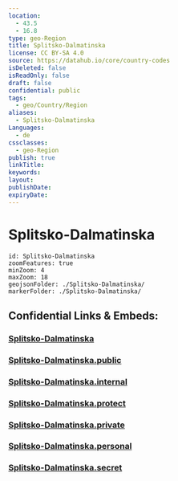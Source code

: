 ```yaml
---
location:
  - 43.5
  - 16.8
type: geo-Region
title: Splitsko-Dalmatinska
license: CC BY-SA 4.0
source: https://datahub.io/core/country-codes
isDeleted: false
isReadOnly: false
draft: false
confidential: public
tags:
  - geo/Country/Region
aliases:
  - Splitsko-Dalmatinska
Languages:
  - de
cssclasses:
  - geo-Region
publish: true
linkTitle:
keywords:
layout:
publishDate:
expiryDate:
---
```


# Splitsko-Dalmatinska

```leaflet
id: Splitsko-Dalmatinska
zoomFeatures: true 
minZoom: 4 
maxZoom: 18
geojsonFolder: ./Splitsko-Dalmatinska/
markerFolder: ./Splitsko-Dalmatinska/
```


## Confidential Links & Embeds: 

### [Splitsko-Dalmatinska](/_Standards/Earth/Continent/Europe/Europe~Central/Croatia/Counties/Splitsko-Dalmatinska.md) 

### [Splitsko-Dalmatinska.public](/_public/Earth/Continent/Europe/Europe~Central/Croatia/Counties/Splitsko-Dalmatinska.public.md) 

### [Splitsko-Dalmatinska.internal](/_internal/Earth/Continent/Europe/Europe~Central/Croatia/Counties/Splitsko-Dalmatinska.internal.md) 

### [Splitsko-Dalmatinska.protect](/_protect/Earth/Continent/Europe/Europe~Central/Croatia/Counties/Splitsko-Dalmatinska.protect.md) 

### [Splitsko-Dalmatinska.private](/_private/Earth/Continent/Europe/Europe~Central/Croatia/Counties/Splitsko-Dalmatinska.private.md) 

### [Splitsko-Dalmatinska.personal](/_personal/Earth/Continent/Europe/Europe~Central/Croatia/Counties/Splitsko-Dalmatinska.personal.md) 

### [Splitsko-Dalmatinska.secret](/_secret/Earth/Continent/Europe/Europe~Central/Croatia/Counties/Splitsko-Dalmatinska.secret.md)

